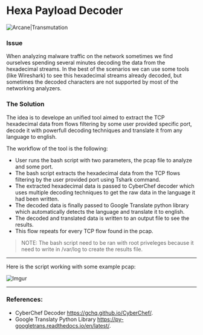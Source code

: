 # Hexa Payload Decoder 

![Arcane|Transmutation](https://i.imgur.com/hbsbZnt.png)

### Issue
When analyzing malware traffic on the network sometimes we find ourselves spending several minutes decoding the data from the hexadecimal streams. In the best of the scenarios we can use some tools (like Wireshark) to see this hexadecimal streams already decoded, but sometimes the decoded characters are not supported by most of the networking analyzers.

### The Solution
The idea is to develope an unified tool aimed to extract the TCP hexadecimal data from flows filtering by some user provided specific port, decode it with powerfull decoding techniques and translate it from any language to english.

The workflow of the tool is the following:
  - User runs the bash script with two parameters, the pcap file to analyze and some port.
  - The bash script extracts the hexadecimal data from the TCP flows filtering by the user provided port using Tshark command.
  - The extracted hexadecimal data is passed to CyberChef decoder which uses multiple decoding techniques to get the raw data in the language it had been written.
  - The decoded data is finally passed to Google Translate python library which automatically detects the language and translate it to english.
  - The decoded and translated data is written to an output file to see the results.
  - This flow repeats for every TCP flow found in the pcap.

> NOTE: The bash script need to be ran with root priveleges because it need to write in /var/log to create the results file. 

---

Here is the script working with some example pcap:

![Imgur](https://i.imgur.com/HI5xseO.png)

---

### References:

- CyberChef Decoder https://gchq.github.io/CyberChef/.
- Google Translaty Python Library https://py-googletrans.readthedocs.io/en/latest/.

